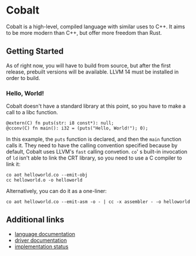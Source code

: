 # Cobalt
Cobalt is a high-level, compiled language with similar uses to C++. It aims to be more modern than C++, but offer more freedom than Rust.

## Getting Started
As of right now, you will have to build from source, but after the first release, prebuilt versions will be available. 
LLVM 14 must be installed in order to build.

### Hello, World!
Cobalt doesn't have a standard library at this point, so you have to make a call to a libc function.
```
@extern(C) fn puts(str: i8 const*): null;
@cconv(C) fn main(): i32 = (puts("Hello, World!"); 0);
```
In this example, the `puts` function is declared, and then the `main` function calls it. They need to have the calling convention specified because by default, Cobalt uses LLVM's `fast` calling convetion.
`co`' s built-in invocation of `ld` isn't able to link the CRT library, so you need to use a C compiler to link it:
```
co aot helloworld.co --emit-obj
cc helloworld.o -o helloworld
```
Alternatively, you can do it as a one-liner:
```
co aot helloworld.co --emit-asm -o - | cc -x assembler - -o helloworld
```
## Additional links
- [language documentation](./language)
- [driver documentation](./driver)
- [implementation status](./status)
